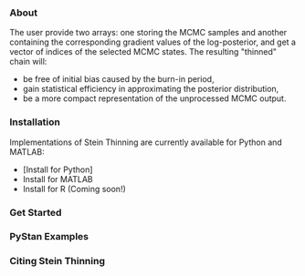 ### About

The user provide two arrays: one storing the MCMC samples and another containing
the corresponding gradient values of the log-posterior, and get a vector of indices
of the selected MCMC states. The resulting "thinned" chain will:

* be free of initial bias caused by the burn-in period,
* gain statistical efficiency in approximating the posterior distribution,
* be a more compact representation of the unprocessed MCMC output.

### Installation

Implementations of Stein Thinning are currently available for Python and MATLAB:

* [Install for Python]
* Install for MATLAB
* Install for R (Coming soon!)

### Get Started
### PyStan Examples
### Citing Stein Thinning
